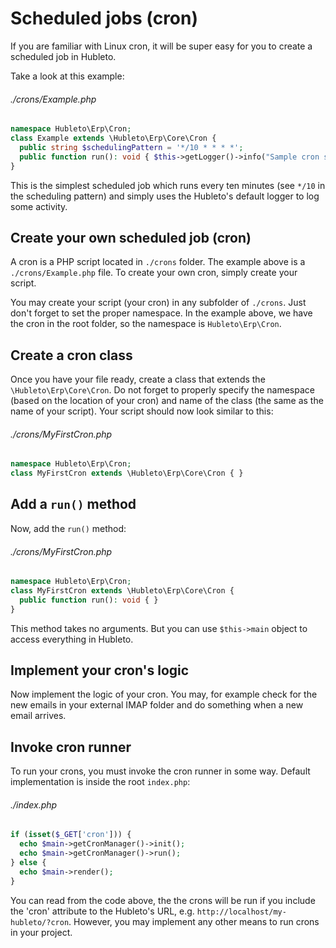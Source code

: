 # Scheduled jobs (cron)

If you are familiar with Linux cron, it will be super easy for you to create a scheduled job in Hubleto.

Take a look at this example:

###### ./crons/Example.php
```php
namespace Hubleto\Erp\Cron;
class Example extends \Hubleto\Erp\Core\Cron {
  public string $schedulingPattern = '*/10 * * * *';
  public function run(): void { $this->getLogger()->info("Sample cron started."); }
}
```

This is the simplest scheduled job which runs every ten minutes (see `*/10` in the scheduling pattern) and simply
uses the Hubleto's default logger to log some activity.

## Create your own scheduled job (cron)

A cron is a PHP script located in `./crons` folder. The example above is a `./crons/Example.php` file. To create your own cron, simply create your script.

You may create your script (your cron) in any subfolder of `./crons`. Just don't forget to set the proper namespace. In the example above, we have the cron in the root folder, so the namespace is `Hubleto\Erp\Cron`.

## Create a cron class

Once you have your file ready, create a class that extends the `\Hubleto\Erp\Core\Cron`. Do not forget to properly specify the namespace (based on the location of your cron) and name of the class (the same as the name of your script). Your script should now look similar to this:

###### ./crons/MyFirstCron.php
```php
namespace Hubleto\Erp\Cron;
class MyFirstCron extends \Hubleto\Erp\Core\Cron { }
```

## Add a `run()` method

Now, add the `run()` method:

###### ./crons/MyFirstCron.php
```php
namespace Hubleto\Erp\Cron;
class MyFirstCron extends \Hubleto\Erp\Core\Cron {
  public function run(): void { }
}
```

This method takes no arguments. But you can use `$this->main` object to access everything in Hubleto.

## Implement your cron's logic

Now implement the logic of your cron. You may, for example check for the new emails in your external IMAP folder and do something when a new email arrives.

## Invoke cron runner

To run your crons, you must invoke the cron runner in some way. Default implementation is inside the root `index.php`:

###### ./index.php
```php
if (isset($_GET['cron'])) {
  echo $main->getCronManager()->init();
  echo $main->getCronManager()->run();
} else {
  echo $main->render();
}
```

You can read from the code above, the the crons will be run if you include the 'cron' attribute to the Hubleto's URL, e.g. `http://localhost/my-hubleto/?cron`. However, you may implement any other means to run crons in your project.